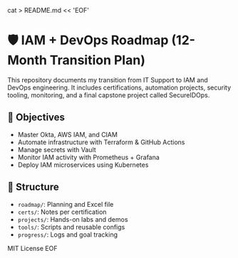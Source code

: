 cat > README.md << 'EOF'
# 🛡️ IAM + DevOps Roadmap (12-Month Transition Plan)

This repository documents my transition from IT Support to IAM and DevOps engineering. It includes certifications, automation projects, security tooling, monitoring, and a final capstone project called SecureIDOps.

## 🚀 Objectives
- Master Okta, AWS IAM, and CIAM
- Automate infrastructure with Terraform & GitHub Actions
- Manage secrets with Vault
- Monitor IAM activity with Prometheus + Grafana
- Deploy IAM microservices using Kubernetes

## 📂 Structure
- `roadmap/`: Planning and Excel file
- `certs/`: Notes per certification
- `projects/`: Hands-on labs and demos
- `tools/`: Scripts and reusable configs
- `progress/`: Logs and goal tracking

MIT License
EOF
